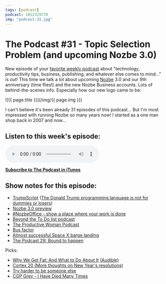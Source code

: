 ```yaml
---
tags: [podcast]
podcast: 1012329770
img: "podcast-31.jpg"
---
```


# The Podcast #31 - Topic Selection Problem (and upcoming Nozbe 3.0)

New episode of your [favorite weekly podcast][p] about "technology, productivity tips, business, publishing, and whatever else comes to mind..." is out! This time we talk a lot about upcoming [Nozbe][n] 3.0 and our 9th anniversary (time flies!) and the new Nozbe Business accounts. Lots of behind-the-scenes info. Especially how our new logo came to be:

<!--More-->

![{{ page.title }}](/img/{{ page.img }})

I can't believe it's been already 31 episodes of this podcast... But I'm most impressed with running Nozbe so many years now! I started as a one man shop back in 2007 and now...

## Listen to this week's episode:

<audio controls>
<source src="https://files.nozbe.com/podcast/031.mp3" type="audio/mpeg">
</audio>

**[Subscribe to The Podcast in iTunes][i]**

## Show notes for this episode:

  * [TrumpScript](http://samshadwell.github.io/TrumpScript/) ([The Donald Trump programming language is not for dummies or losers](http://www.theverge.com/tldr/2016/1/21/10806944/donald-trump-script-python))
  * [Nozbe 3.0 preview](https://nozbe.com/blog/nozbe3-preview)
  * [#NozbeOffice - show a place where your work is done](https://nozbe.com/blog/nozbeoffice)
  * [Beyond the To Do list podcast](http://beyondthetodolist.com/)
  * [The Productive Woman Podcast](http://theproductivewoman.com/)
  * [Bus factor](https://en.wikipedia.org/wiki/Bus_factor)
  * [Almost successful Space X barge landing](https://www.instagram.com/p/BAqirNbwEc0/)
  * [The Podcast 29: Bound to happen](/podcast-29)

Picks:

  * [Why We Get Fat: And What to Do About It](http://www.amazon.com/Why-We-Get-Fat-About/dp/0307474259/) [(Audible)](http://www.audible.com/pd/Nonfiction/Why-We-Get-Fat-Audiobook/B004D5K512)
  * [Cortex 20 (More thoughts on New Year's resolutions)](https://www.relay.fm/cortex/20)
  * [Try harder to be someone else](https://m.signalvnoise.com/try-harder-to-be-someone-else-a21bc24bfeea#.ches0wa92)
  * [CGP Grey - I Have Died Many Times](http://www.cgpgrey.com/blog/i-have-died-many-times)

[e]: /podcast-31
[p]: /podcast
[n]: https://nozbe.com/?a=mike
[r]: https://michael.gratis/radex
[i]: https://michael.gratis/thepodcast